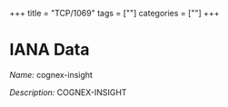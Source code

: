 +++
title = "TCP/1069"
tags = [""]
categories = [""]
+++

# IANA Data

_Name:_ cognex-insight

_Description:_ COGNEX-INSIGHT

